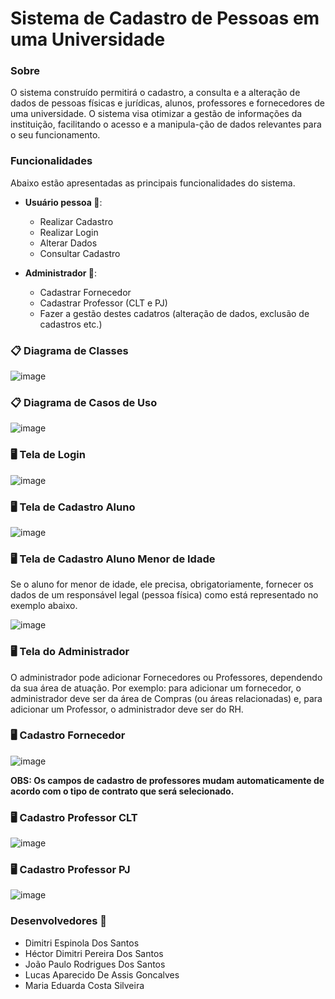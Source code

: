 # Sistema de Cadastro de Pessoas em uma Universidade

### Sobre  
O sistema construído permitirá o cadastro, a consulta e a alteração de dados de pessoas físicas e jurídicas, alunos, professores e fornecedores de uma universidade. O sistema visa otimizar a gestão de informações da instituição, facilitando o acesso e a manipula-ção de dados relevantes para o seu funcionamento. 

### Funcionalidades  

Abaixo estão apresentadas as principais funcionalidades do sistema.  

- **Usuário pessoa 👤**:  
  - Realizar Cadastro  
  - Realizar Login   
  - Alterar Dados  
  - Consultar Cadastro  

- **Administrador 👤**:  
  - Cadastrar Fornecedor  
  - Cadastrar Professor (CLT e PJ)
  - Fazer a gestão destes cadatros (alteração de dados, exclusão de cadastros etc.)  
 
### 📋 **Diagrama de Classes**  
![image](https://github.com/Maria-Eduarda-Costa-Silveira/Sistema-Cadastro/blob/main/Imagens/Diagrama%20de%20Classes%20PI.png?raw=true)

### 📋 **Diagrama de Casos de Uso**  
![image](https://github.com/Maria-Eduarda-Costa-Silveira/Sistema-Cadastro/blob/main/Imagens/Diagrama%20de%20caso%20de%20uso.png?raw=true)

 ### 🖥️ **Tela de Login**  
![image](https://github.com/Maria-Eduarda-Costa-Silveira/Sistema-Cadastro/blob/main/Imagens/Login.jpeg?raw=true)  

 ### 🖥️ **Tela de Cadastro Aluno**
![image](https://github.com/Maria-Eduarda-Costa-Silveira/Sistema-Cadastro/blob/main/Imagens/Cad%20Aluno%20(+18).jpeg?raw=true)  

 ### 🖥️ **Tela de Cadastro Aluno Menor de Idade**   

Se o aluno for menor de idade, ele precisa, obrigatoriamente, fornecer os dados de um responsável legal (pessoa física) como está representado no exemplo abaixo.   

![image](https://github.com/Maria-Eduarda-Costa-Silveira/Sistema-Cadastro/blob/main/Imagens/Cad%20Aluno%20(Menor).jpeg?raw=true)

 ### 🖥️ **Tela do Administrador**  

O administrador pode adicionar Fornecedores ou Professores, dependendo da sua área de atuação. Por exemplo: para adicionar um fornecedor, o administrador deve ser da área de Compras (ou áreas relacionadas) e, para adicionar um Professor, o administrador deve ser do RH.  

### 🖥️ Cadastro Fornecedor

![image](https://github.com/Maria-Eduarda-Costa-Silveira/Sistema-Cadastro/blob/main/Imagens/Cad%20Fornecedor.jpeg?raw=true)  

**OBS: Os campos de cadastro de professores mudam automaticamente de acordo com o tipo de contrato que será selecionado.**

### 🖥️ Cadastro Professor CLT

![image](https://github.com/Maria-Eduarda-Costa-Silveira/Sistema-Cadastro/blob/main/Imagens/Cad%20Professor%20CLT.jpeg?raw=true)

### 🖥️ Cadastro Professor PJ

![image](https://github.com/Maria-Eduarda-Costa-Silveira/Sistema-Cadastro/blob/main/Imagens/Cad%20Professor%20PJ.jpeg?raw=true)  

### Desenvolvedores 👤
- Dimitri Espinola Dos Santos
- Héctor Dimitri Pereira Dos Santos
- João Paulo Rodrigues Dos Santos
- Lucas Aparecido De Assis Goncalves
- Maria Eduarda Costa Silveira

